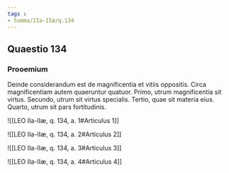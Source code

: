 ```yaml
---
tags : 
- Summa/IIa-IIæ/q.134
---
```


## Quaestio 134

### Prooemium

Deinde considerandum est de magnificentia et vitiis oppositis. Circa magnificentiam autem quaeruntur quatuor. Primo, utrum magnificentia sit virtus. Secundo, utrum sit virtus specialis. Tertio, quae sit materia eius. Quarto, utrum sit pars fortitudinis.

![[LEO IIa-IIæ, q. 134, a. 1#Articulus 1]]

![[LEO IIa-IIæ, q. 134, a. 2#Articulus 2]]

![[LEO IIa-IIæ, q. 134, a. 3#Articulus 3]]

![[LEO IIa-IIæ, q. 134, a. 4#Articulus 4]]

